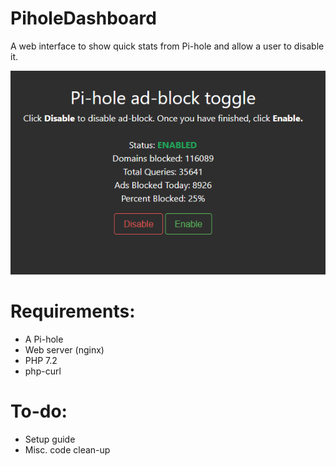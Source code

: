 # PiholeDashboard
A web interface to show quick stats from Pi-hole and allow a user to disable it.

![image description](https://raw.githubusercontent.com/obs0lete/PiholeDashboard/master/images/screenshot.png)

# Requirements:
- A Pi-hole
- Web server (nginx)
- PHP 7.2
- php-curl

# To-do:
- Setup guide
- Misc. code clean-up